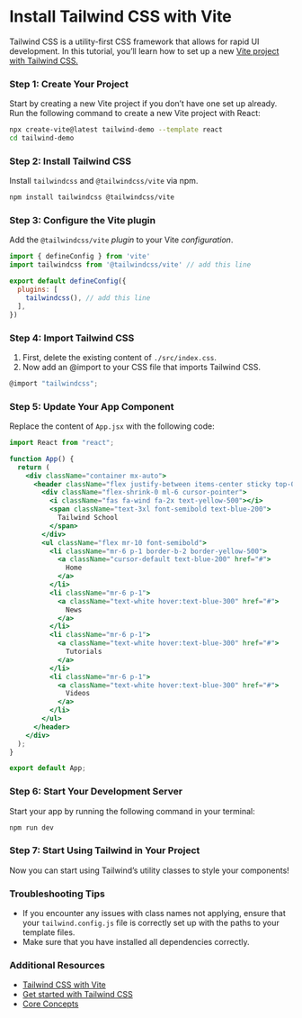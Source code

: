 # Install Tailwind CSS with Vite

Tailwind CSS is a utility-first CSS framework that allows for rapid UI development. In this tutorial, you’ll learn how to set up a new [Vite project with Tailwind CSS.](https://tailwindcss.com/docs/installation/using-vite)

### Step 1: Create Your Project

Start by creating a new Vite project if you don’t have one set up already. Run the following command to create a new Vite project with React:

```bash
npx create-vite@latest tailwind-demo --template react
cd tailwind-demo
```

### Step 2: Install Tailwind CSS

Install `tailwindcss` and `@tailwindcss/vite` via npm.

```bash
npm install tailwindcss @tailwindcss/vite
```


### Step 3: Configure the Vite plugin

Add the `@tailwindcss/vite` *plugin* to your Vite *configuration*.

```js
import { defineConfig } from 'vite'
import tailwindcss from '@tailwindcss/vite' // add this line

export default defineConfig({
  plugins: [
    tailwindcss(), // add this line
  ],
})
```

### Step 4: Import Tailwind CSS

1. First, delete the existing content of `./src/index.css`.
2. Now add an @import to your CSS file that imports Tailwind CSS.

```js
@import "tailwindcss";
```


### Step 5: Update Your App Component

Replace the content of `App.jsx` with the following code:

```jsx
import React from "react";

function App() {
  return (
    <div className="container mx-auto">
      <header className="flex justify-between items-center sticky top-0 z-10 py-4 bg-blue-900">
        <div className="flex-shrink-0 ml-6 cursor-pointer">
          <i className="fas fa-wind fa-2x text-yellow-500"></i>
          <span className="text-3xl font-semibold text-blue-200">
            Tailwind School
          </span>
        </div>
        <ul className="flex mr-10 font-semibold">
          <li className="mr-6 p-1 border-b-2 border-yellow-500">
            <a className="cursor-default text-blue-200" href="#">
              Home
            </a>
          </li>
          <li className="mr-6 p-1">
            <a className="text-white hover:text-blue-300" href="#">
              News
            </a>
          </li>
          <li className="mr-6 p-1">
            <a className="text-white hover:text-blue-300" href="#">
              Tutorials
            </a>
          </li>
          <li className="mr-6 p-1">
            <a className="text-white hover:text-blue-300" href="#">
              Videos
            </a>
          </li>
        </ul>
      </header>
    </div>
  );
}

export default App;
```

### Step 6: Start Your Development Server

Start your app by running the following command in your terminal:

```bash
npm run dev
```

### Step 7: Start Using Tailwind in Your Project

Now you can start using Tailwind’s utility classes to style your components!

### Troubleshooting Tips

- If you encounter any issues with class names not applying, ensure that your `tailwind.config.js` file is correctly set up with the paths to your template files.
- Make sure that you have installed all dependencies correctly.

### Additional Resources

- [Tailwind CSS with Vite](https://tailwindcss.com/docs/installation/using-vite)
- [Get started with Tailwind CSS](https://tailwindcss.com/docs/installation/framework-guides)
- [Core Concepts](https://tailwindcss.com/docs)
